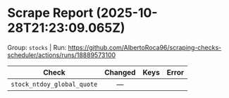 # Scrape Report (2025-10-28T21:23:09.065Z)

Group: `stocks`  |  Run: https://github.com/AlbertoRoca96/scraping-checks-scheduler/actions/runs/18889573100

| Check | Changed | Keys | Error |
|---|:---:|:--|:--|
| `stock_ntdoy_global_quote` | — |  |  |
